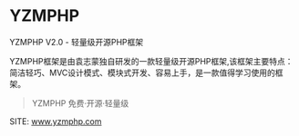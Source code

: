 # YZMPHP
YZMPHP V2.0 - 轻量级开源PHP框架

YZMPHP框架是由袁志蒙独自研发的一款轻量级开源PHP框架,该框架主要特点：简洁轻巧、MVC设计模式、模块式开发、容易上手，是一款值得学习使用的框架。

>YZMPHP 免费·开源·轻量级

SITE: www.yzmphp.com


